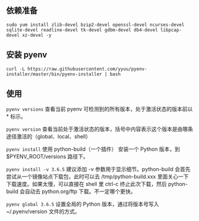 ## 依赖准备

`sudo yum install zlib-devel bzip2-devel openssl-devel ncurses-devel sqlite-devel readline-devel tk-devel gdbm-devel db4-devel libpcap-devel xz-devel -y`

## 安装 pyenv

`curl -L https://raw.githubusercontent.com/yyuu/pyenv-installer/master/bin/pyenv-installer | bash`

## 使用

`pyenv versions`
查看当前 pyenv 可检测到的所有版本，处于激活状态的版本前以 \* 标示。

`pyenv version`
查看当前处于激活状态的版本，括号中内容表示这个版本是由哪条途径激活的（global、local、shell）

`pyenv install`
使用 python-build（一个插件） 安装一个 Python 版本，到 \$PYENV_ROOT/versions 路径下。

`pyenv install -v 3.6.5`
建议添加 -v 参数用于显示细节。python-build 会首先尝试从一个镜像站点下载包，此时可以去 /tmp/python-build.xxx 里面关心一下下载速度。如果太慢，可以直接在 shell 里 ctrl-c 终止此次下载，然后 python-build 会自动去 python.org/ftp 下载。不一定哪个更快。

`pyenv global 3.6.5`
设置全局的 Python 版本，通过将版本号写入 ~/.pyenv/version 文件的方式。

